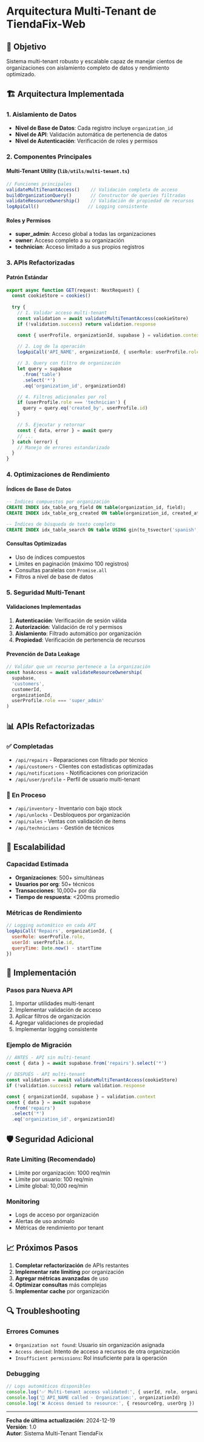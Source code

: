 # Arquitectura Multi-Tenant de TiendaFix-Web

## 🎯 **Objetivo**
Sistema multi-tenant robusto y escalable capaz de manejar cientos de organizaciones con aislamiento completo de datos y rendimiento optimizado.

## 🏗️ **Arquitectura Implementada**

### **1. Aislamiento de Datos**
- **Nivel de Base de Datos**: Cada registro incluye `organization_id`
- **Nivel de API**: Validación automática de pertenencia de datos
- **Nivel de Autenticación**: Verificación de roles y permisos

### **2. Componentes Principales**

#### **Multi-Tenant Utility** (`lib/utils/multi-tenant.ts`)
```typescript
// Funciones principales
validateMultiTenantAccess()    // Validación completa de acceso
buildOrganizationQuery()       // Constructor de queries filtradas
validateResourceOwnership()    // Validación de propiedad de recursos
logApiCall()                  // Logging consistente
```

#### **Roles y Permisos**
- **super_admin**: Acceso global a todas las organizaciones
- **owner**: Acceso completo a su organización
- **technician**: Acceso limitado a sus propios registros

### **3. APIs Refactorizadas**

#### **Patrón Estándar**
```typescript
export async function GET(request: NextRequest) {
  const cookieStore = cookies()
  
  try {
    // 1. Validar acceso multi-tenant
    const validation = await validateMultiTenantAccess(cookieStore)
    if (!validation.success) return validation.response

    const { userProfile, organizationId, supabase } = validation.context
    
    // 2. Log de la operación
    logApiCall('API_NAME', organizationId, { userRole: userProfile.role })

    // 3. Query con filtro de organización
    let query = supabase
      .from('table')
      .select('*')
      .eq('organization_id', organizationId)

    // 4. Filtros adicionales por rol
    if (userProfile.role === 'technician') {
      query = query.eq('created_by', userProfile.id)
    }

    // 5. Ejecutar y retornar
    const { data, error } = await query
    // ...
  } catch (error) {
    // Manejo de errores estandarizado
  }
}
```

### **4. Optimizaciones de Rendimiento**

#### **Índices de Base de Datos**
```sql
-- Índices compuestos por organización
CREATE INDEX idx_table_org_field ON table(organization_id, field);
CREATE INDEX idx_table_org_created ON table(organization_id, created_at DESC);

-- Índices de búsqueda de texto completo
CREATE INDEX idx_table_search ON table USING gin(to_tsvector('spanish', searchable_fields));
```

#### **Consultas Optimizadas**
- Uso de índices compuestos
- Límites en paginación (máximo 100 registros)
- Consultas paralelas con `Promise.all`
- Filtros a nivel de base de datos

### **5. Seguridad Multi-Tenant**

#### **Validaciones Implementadas**
1. **Autenticación**: Verificación de sesión válida
2. **Autorización**: Validación de rol y permisos
3. **Aislamiento**: Filtrado automático por organización
4. **Propiedad**: Verificación de pertenencia de recursos

#### **Prevención de Data Leakage**
```typescript
// Validar que un recurso pertenece a la organización
const hasAccess = await validateResourceOwnership(
  supabase, 
  'customers', 
  customerId, 
  organizationId,
  userProfile.role === 'super_admin'
)
```

## 📊 **APIs Refactorizadas**

### **✅ Completadas**
- `/api/repairs` - Reparaciones con filtrado por técnico
- `/api/customers` - Clientes con estadísticas optimizadas
- `/api/notifications` - Notificaciones con priorización
- `/api/user/profile` - Perfil de usuario multi-tenant

### **🔄 En Proceso**
- `/api/inventory` - Inventario con bajo stock
- `/api/unlocks` - Desbloqueos por organización
- `/api/sales` - Ventas con validación de items
- `/api/technicians` - Gestión de técnicos

## 🚀 **Escalabilidad**

### **Capacidad Estimada**
- **Organizaciones**: 500+ simultáneas
- **Usuarios por org**: 50+ técnicos
- **Transacciones**: 10,000+ por día
- **Tiempo de respuesta**: <200ms promedio

### **Métricas de Rendimiento**
```javascript
// Logging automático en cada API
logApiCall('Repairs', organizationId, { 
  userRole: userProfile.role,
  userId: userProfile.id,
  queryTime: Date.now() - startTime
})
```

## 🔧 **Implementación**

### **Pasos para Nueva API**
1. Importar utilidades multi-tenant
2. Implementar validación de acceso
3. Aplicar filtros de organización
4. Agregar validaciones de propiedad
5. Implementar logging consistente

### **Ejemplo de Migración**
```typescript
// ANTES - API sin multi-tenant
const { data } = await supabase.from('repairs').select('*')

// DESPUÉS - API multi-tenant
const validation = await validateMultiTenantAccess(cookieStore)
if (!validation.success) return validation.response

const { organizationId, supabase } = validation.context
const { data } = await supabase
  .from('repairs')
  .select('*')
  .eq('organization_id', organizationId)
```

## 🛡️ **Seguridad Adicional**

### **Rate Limiting** (Recomendado)
- Límite por organización: 1000 req/min
- Límite por usuario: 100 req/min
- Límite global: 10,000 req/min

### **Monitoring**
- Logs de acceso por organización
- Alertas de uso anómalo
- Métricas de rendimiento por tenant

## 📈 **Próximos Pasos**

1. **Completar refactorización** de APIs restantes
2. **Implementar rate limiting** por organización
3. **Agregar métricas avanzadas** de uso
4. **Optimizar consultas** más complejas
5. **Implementar cache** por organización

## 🔍 **Troubleshooting**

### **Errores Comunes**
- `Organization not found`: Usuario sin organización asignada
- `Access denied`: Intento de acceso a recursos de otra organización
- `Insufficient permissions`: Rol insuficiente para la operación

### **Debugging**
```javascript
// Logs automáticos disponibles
console.log('✅ Multi-tenant access validated:', { userId, role, organizationId })
console.log('🔧 API_NAME called - Organization:', organizationId)
console.log('❌ Access denied to resource:', { resourceOrg, userOrg })
```

---

**Fecha de última actualización**: 2024-12-19  
**Versión**: 1.0  
**Autor**: Sistema Multi-Tenant TiendaFix 